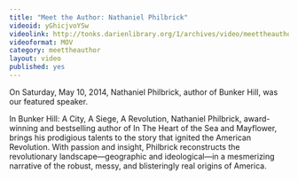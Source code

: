 ```yaml
---
title: "Meet the Author: Nathaniel Philbrick"
videoid: yGhicjvoYSw
videolink: http://tonks.darienlibrary.org/1/archives/video/meettheauthor/20140510_nathaniel_philbrick.mov
videoformat: MOV
category: meettheauthor
layout: video
published: yes
---
```


On Saturday, May 10, 2014, Nathaniel Philbrick, author of Bunker Hill, was our featured speaker.

In Bunker Hill: A City, A Siege, A Revolution, Nathaniel Philbrick, award-winning and bestselling author of In The Heart of the Sea and Mayflower, brings his prodigious talents to the story that ignited the American Revolution. With passion and insight, Philbrick reconstructs the revolutionary landscape—geographic and ideological—in a mesmerizing narrative of the robust, messy, and blisteringly real origins of America.